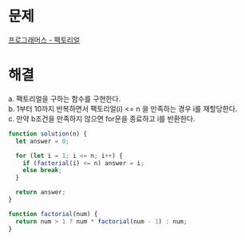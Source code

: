 # 문제

[프로그래머스 - 팩토리얼](https://school.programmers.co.kr/learn/courses/30/lessons/120848)

# 해결

a. 팩토리얼을 구하는 함수를 구현한다.  
b. 1부터 10까지 반복하면서 팩토리얼(i) <= n 을 만족하는 경우 i를 재할당한다.  
c. 만약 b조건을 만족하지 않으면 for문을 종료하고 i를 반환한다.

```js
function solution(n) {
  let answer = 0;

  for (let i = 1; i <= n; i++) {
    if (factorial(i) <= n) answer = i;
    else break;
  }

  return answer;
}

function factorial(num) {
  return num > 1 ? num * factorial(num - 1) : num;
}
```
